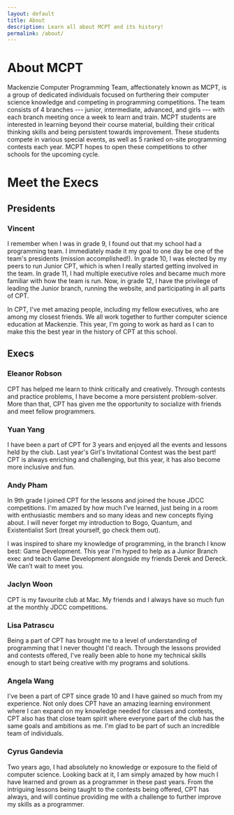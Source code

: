 ```yaml
---
layout: default
title: About
description: Learn all about MCPT and its history!
permalink: /about/
---
```


# About MCPT
Mackenzie Computer Programming Team, affectionately known as MCPT, is a group of dedicated individuals focused on furthering their computer science knowledge and competing in programming competitions.  The team consists of 4 branches --- junior, intermediate, advanced, and girls --- with each branch meeting once a week to learn and train.  MCPT students are interested in learning beyond their course material, building their critical thinking skills and being persistent towards improvement.  These students compete in various special events, as well as 5 ranked on-site programming contests each year.  MCPT hopes to open these competitions to other schools for the upcoming cycle.

# Meet the Execs
## Presidents
### Vincent
I remember when I was in grade 9, I found out that my school had a programming team. I immediately made it my goal to one day be one of the team's presidents (mission accomplished!). In grade 10, I was elected by my peers to run Junior CPT, which is when I really started getting involved in the team. In grade 11, I had multiple executive roles and became much more familiar with how the team is run. Now, in grade 12, I have the privilege of leading the Junior branch, running the website, and participating in all parts of CPT.

In CPT, I've met amazing people, including my fellow executives, who are among my closest friends. We all work together to further computer science education at Mackenzie. This year, I'm going to work as hard as I can to make this the best year in the history of CPT at this school.
## Execs
### Eleanor Robson
CPT has helped me learn to think critically and creatively. Through contests and practice problems, I have become a more persistent problem-solver. More than that, CPT has given me the opportunity to socialize with friends and meet fellow programmers.
### Yuan Yang
I have been a part of CPT for 3 years and enjoyed all the events and lessons held by the club. Last year's Girl's Invitational Contest was the best part! CPT is always enriching and challenging, but this year, it has also become more inclusive and fun.
### Andy Pham
In 9th grade I joined CPT for the lessons and joined the house JDCC competitions. I'm amazed by how much I've learned, just being in a room with enthusiastic members and so many ideas and new concepts flying about. I will never forget my introduction to Bogo, Quantum, and Existentialist Sort (treat yourself, go check them out).

I was inspired to share my knowledge of programming, in the branch I know best: Game Development. This year I'm hyped to help as a Junior Branch exec and teach Game Development alongside my friends Derek and Dereck. We can’t wait to meet you.

### Jaclyn Woon
CPT is my favourite club at Mac. My friends and I always have so much fun at the monthly JDCC competitions.

### Lisa Patrascu
Being a part of CPT has brought me to a level of understanding of programming that I never thought I'd reach. Through the lessons provided and contests offered, I've really been able to hone my technical skills enough to start being creative with my programs and solutions.

### Angela Wang
I've been a part of CPT since grade 10 and I have gained so much from my experience. Not only does CPT have an amazing learning environment where I can expand on my knowledge needed for classes and contests, CPT also has that close team spirit where everyone part of the club has the same goals and ambitions as me. I'm glad to be part of such an incredible team of individuals.

### Cyrus Gandevia
Two years ago, I had absolutely no knowledge or exposure to the field of computer science. Looking back at it, I am simply amazed by how much I have learned and grown as a programmer in these past years. From the intriguing lessons being taught to the contests being offered, CPT has always, and will continue providing me with a challenge to further improve my skills as a programmer.
